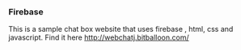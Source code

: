 ### Firebase

This is a sample chat box website that uses firebase , html, css and javascript.
Find it here http://webchatj.bitballoon.com/
